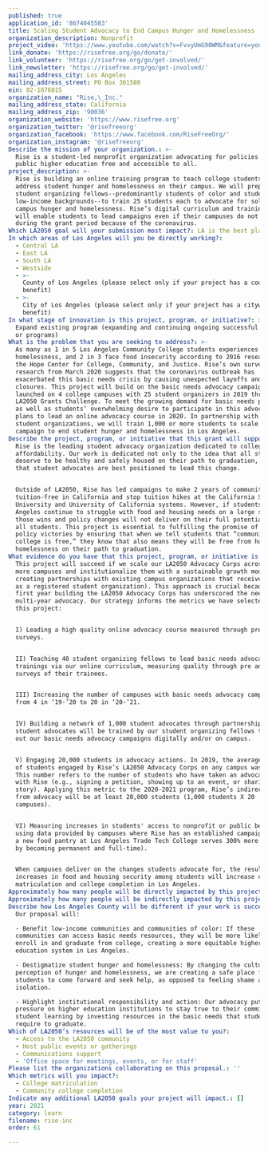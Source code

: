 ```yaml
---
published: true
application_id: '8674045583'
title: Scaling Student Advocacy to End Campus Hunger and Homelessness
organization_description: Nonprofit
project_video: 'https://www.youtube.com/watch?v=FvvyUmG90WM&feature=youtu.be'
link_donate: 'https://risefree.org/go/donate/'
link_volunteer: 'https://risefree.org/go/get-involved/'
link_newsletter: 'https://risefree.org/go/get-involved/'
mailing_address_city: Los Angeles
mailing_address_street: PO Box 361580
ein: 82-1876815
organization_name: "Rise,\_Inc."
mailing_address_state: California
mailing_address_zip: '90036'
organization_website: 'https://www.risefree.org'
organization_twitter: '@risefreeorg'
organization_facebook: 'https://www.facebook.com/RiseFreeOrg/'
organization_instagram: '@risefreeorg'
Describe the mission of your organization.: >-
  Rise is a student-led nonprofit organization advocating for policies that make
  public higher education free and accessible to all.
project_description: >-
  Rise is building an online training program to teach college students how to
  address student hunger and homelessness on their campus. We will prepare 40
  student organizing fellows--predominantly students of color and students from
  low-income backgrounds--to train 25 students each to advocate for solutions to
  campus hunger and homelessness. Rise’s digital curriculum and training program
  will enable students to lead campaigns even if their campuses do not reopen
  during the grant period because of the coronavirus.
Which LA2050 goal will your submission most impact?: LA is the best place to LEARN
In which areas of Los Angeles will you be directly working?:
  - Central LA
  - East LA
  - South LA
  - Westside
  - >-
    County of Los Angeles (please select only if your project has a countywide
    benefit)
  - >-
    City of Los Angeles (please select only if your project has a citywide
    benefit)
In what stage of innovation is this project, program, or initiative?: >-
  Expand existing program (expanding and continuing ongoing successful projects
  or programs)
What is the problem that you are seeking to address?: >-
  As many as 1 in 5 Los Angeles Community College students experiences
  homelessness, and 2 in 3 face food insecurity according to 2016 research from
  the Hope Center for College, Community, and Justice. Rise’s own survey
  research from March 2020 suggests that the coronavirus outbreak has
  exacerbated this basic needs crisis by causing unexpected layoffs and campus
  closures. This project will build on the basic needs advocacy campaigns Rise
  launched on 4 college campuses with 25 student organizers in 2019 through the
  LA2050 Grants Challenge. To meet the growing demand for basic needs programs,
  as well as students’ overwhelming desire to participate in this advocacy, Rise
  plans to lead an online advocacy course in 2020. In partnership with existing
  student organizations, we will train 1,000 or more students to scale our
  campaign to end student hunger and homelessness in Los Angeles. 
Describe the project, program, or initiative that this grant will support to address the problem identified.: >-
  Rise is the leading student advocacy organization dedicated to college
  affordability. Our work is dedicated not only to the idea that all students
  deserve to be healthy and safely housed on their path to graduation, but also
  that student advocates are best positioned to lead this change. 


  Outside of LA2050, Rise has led campaigns to make 2 years of community college
  tuition-free in California and stop tuition hikes at the California State
  University and University of California systems. However, if students in Los
  Angeles continue to struggle with food and housing needs on a large scale,
  those wins and policy changes will not deliver on their full potential to help
  all students. This project is essential to fulfilling the promise of those
  policy victories by ensuring that when we tell students that “community
  college is free,” they know that also means they will be free from hunger and
  homelessness on their path to graduation. 
What evidence do you have that this project, program, or initiative is or will be successful, and how will you define and measure success?: >-
  This project will succeed if we scale our LA2050 Advocacy Corps across 20 or
  more campuses and institutionalize them with a sustainable growth model (e.g.,
  creating partnerships with existing campus organizations that receive funding
  as a registered student organization). This approach is crucial because Rise’s
  first year building the LA2050 Advocacy Corps has underscored the need for
  multi-year advocacy. Our strategy informs the metrics we have selected for
  this project: 


  I) Leading a high quality online advocacy course measured through pre and post
  surveys. 


  II) Teaching 40 student organizing fellows to lead basic needs advocacy
  trainings via our online curriculum, measuring quality through pre and post
  surveys of their trainees. 


  III) Increasing the number of campuses with basic needs advocacy campaigns
  from 4 in ‘19-’20 to 20 in ‘20-’21.


  IV) Building a network of 1,000 student advocates through partnerships. These
  student advocates will be trained by our student organizing fellows to carry
  out our basic needs advocacy campaigns digitally and/or on campus.


  V) Engaging 20,000 students in advocacy actions. In 2019, the average number
  of students engaged by Rise’s LA2050 Advocacy Corps on any campus was ~1,000.
  This number refers to the number of students who have taken an advocacy action
  with Rise (e.g., signing a petition, showing up to an event, or sharing their
  story). Applying this metric to the 2020-2021 program, Rise’s indirect reach
  from advocacy will be at least 20,000 students (1,000 students X 20
  campuses).  


  VI) Measuring increases in students' access to nonprofit or public benefits
  using data provided by campuses where Rise has an established campaign (e.g.,
  a new food pantry at Los Angeles Trade Tech College serves 300% more students
  by becoming permanent and full-time). 


  When campuses deliver on the changes students advocate for, the resulting
  increases in food and housing security among students will increase college
  matriculation and college completion in Los Angeles. 
Approximately how many people will be directly impacted by this project, program, or initiative?: '1040'
Approximately how many people will be indirectly impacted by this project, program, or initiative?: '20000'
Describe how Los Angeles County will be different if your work is successful.: >
  Our proposal will:

  - Benefit low-income communities and communities of color: If these
  communities can access basic needs resources, they will be more likely to
  enroll in and graduate from college, creating a more equitable higher
  education system in Los Angeles.

  - Destigmatize student hunger and homelessness: By changing the cultural
  perception of hunger and homelessness, we are creating a safe place for
  students to come forward and seek help, as opposed to feeling shame and
  isolation. 

  - Highlight institutional responsibility and action: Our advocacy puts
  pressure on higher education institutions to stay true to their commitment to
  student learning by investing resources in the basic needs that students
  require to graduate. 
Which of LA2050’s resources will be of the most value to you?:
  - Access to the LA2050 community
  - Host public events or gatherings
  - Communications support
  - 'Office space for meetings, events, or for staff'
Please list the organizations collaborating on this proposal.: ''
Which metrics will you impact?:
  - College matriculation
  - Community college completion
Indicate any additional LA2050 goals your project will impact.: []
year: 2021
category: learn
filename: rise-inc
order: 61

---
```

